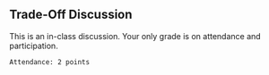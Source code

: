 ## Trade-Off Discussion

This is an in-class discussion.  Your only grade is on attendance and participation.

```
Attendance: 2 points
```